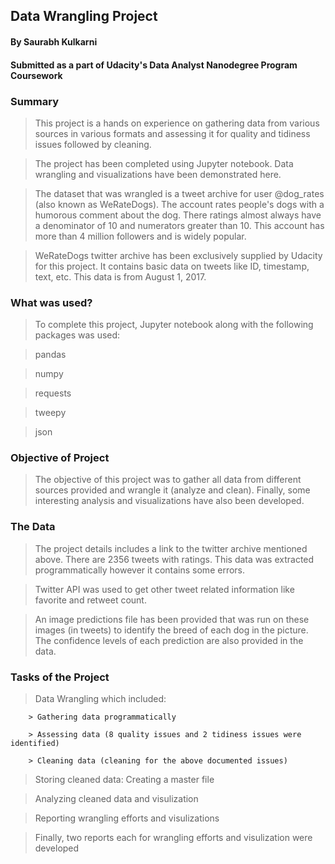 ## Data Wrangling Project
#### By Saurabh Kulkarni
#### Submitted as a part of Udacity's Data Analyst Nanodegree Program Coursework


### Summary

> This project is a hands on experience on gathering data from various sources in various formats and assessing it for quality and tidiness issues followed by cleaning. 

> The project has been completed using Jupyter notebook. Data wrangling and visualizations have been demonstrated here.

> The dataset that was wrangled is a tweet archive for user @dog_rates (also known as WeRateDogs). The account rates people's dogs with a humorous comment about the dog. There ratings almost always have a denominator of 10 and numerators greater than 10. This account has more than 4 million followers and is widely popular. 

> WeRateDogs twitter archive has been exclusively supplied by Udacity for this project. It contains basic data on tweets like ID, timestamp, text, etc. This data is from August 1, 2017. 

### What was used?

> To complete this project, Jupyter notebook along with the following packages was used:

> pandas

> numpy

> requests

> tweepy

> json

### Objective of Project

> The objective of this project was to gather all data from different sources provided and wrangle it (analyze and clean). Finally, some interesting analysis and visualizations have also been developed. 

### The Data

> The project details includes a link to the twitter archive mentioned above. There are 2356 tweets with ratings. This data was extracted programmatically however it contains some errors. 

> Twitter API was used to get other tweet related information like favorite and retweet count. 

> An image predictions file has been provided that was run on these images (in tweets) to identify the breed of each dog in the picture. The confidence levels of each prediction are also provided in the data. 


### Tasks of the Project

> Data Wrangling which included:

        > Gathering data programmatically
        
        > Assessing data (8 quality issues and 2 tidiness issues were identified)
        
        > Cleaning data (cleaning for the above documented issues)

> Storing cleaned data: Creating a master file 

> Analyzing cleaned data and visulization

> Reporting wrangling efforts and visulizations

> Finally, two reports each for wrangling efforts and visulization were developed